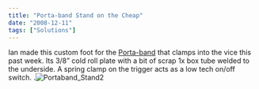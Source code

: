 ```yaml
---
title: "Porta-band Stand on the Cheap"
date: "2008-12-11"
tags: ["Solutions"]
---
```


Ian made this custom foot for the [Porta-band](http://www.milwaukeetool.com/webapp/wcs/stores/servlet/product_27_40028_-1_684434_192206_192137) that clamps into the vice this past week. Its 3/8” cold roll plate with a bit of scrap 1x box tube welded to the underside. A spring clamp on the trigger acts as a low tech on/off switch. .![Portaband_Stand2](../images/page1_blog_entry21_1.jpg)
